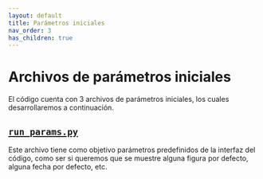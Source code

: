 ```yaml
---
layout: default
title: Parámetros iniciales
nav_order: 3
has_children: true
---
```


# Archivos de parámetros iniciales
El código cuenta con 3 archivos de parámetros iniciales, los cuales desarrollaremos a continuación.

## [`run_params.py`](run_params)
Este archivo tiene como objetivo parámetros predefinidos de la interfaz del código, como ser si queremos que se muestre alguna figura por defecto, alguna fecha por defecto, etc.

